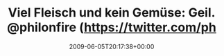 ---
retweeted: false
source: <a href="http://twitter.com" rel="nofollow">Twitter Web Client</a>
entities:
  hashtags: []
  symbols: []
  user_mentions:
  - name: Philip
    screen_name: PhilOnFire
    indices:
    - '36'
    - '47'
    id_str: '739681261'
    id: '739681261'
  urls: []
display_text_range:
- '0'
- '111'
favorite_count: '0'
id_str: '2047197236'
truncated: false
retweet_count: '0'
id: '2047197236'
created_at: Fri Jun 05 20:17:38 +0000 2009
favorited: false
full_text: 'Viel Fleisch und kein Gemüse: Geil. [@philonfire](https://twitter.com/philonfire)
  bloggt jetzt auch vom Herd: http://onfirecooking.wordpress.com/'
lang: de
tags:
- pesos/twitter
date: '2009-06-05T20:17:38+00:00'
src: https://twitter.com/bascht/status/2047197236
original_url: https://twitter.com/bascht/status/2047197236
type: twitter_tweet
text: 'Viel Fleisch und kein Gemüse: Geil. [@philonfire](https://twitter.com/philonfire)
  bloggt jetzt auch vom Herd: http://onfirecooking.wordpress.com/'
title: 'Viel Fleisch und kein Gemüse: Geil. @philonfire (https://twitter.com/ph'

---